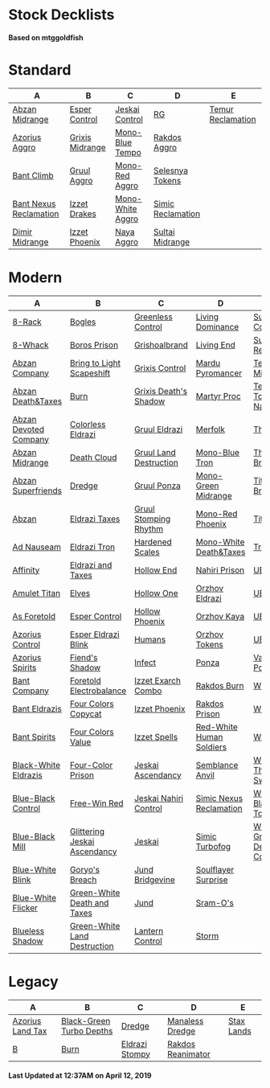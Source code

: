 # Stock Decklists
#### Based on mtggoldfish


# Standard

|                                       A                                        |                                B                                 |                                 C                                  |                                  D                                   |                                  E                                   |
|--------------------------------------------------------------------------------|------------------------------------------------------------------|--------------------------------------------------------------------|----------------------------------------------------------------------|----------------------------------------------------------------------|
|[Abzan Midrange](./mtggoldfish/Standard/decks/Abzan_Midrange.md)                |[Esper Control](./mtggoldfish/Standard/decks/Esper_Control.md)    |[Jeskai Control](./mtggoldfish/Standard/decks/Jeskai_Control.md)    |[RG](./mtggoldfish/Standard/decks/RG.md)                              |[Temur Reclamation](./mtggoldfish/Standard/decks/Temur_Reclamation.md)|
|[Azorius Aggro](./mtggoldfish/Standard/decks/Azorius_Aggro.md)                  |[Grixis Midrange](./mtggoldfish/Standard/decks/Grixis_Midrange.md)|[Mono-Blue Tempo](./mtggoldfish/Standard/decks/Mono-Blue_Tempo.md)  |[Rakdos Aggro](./mtggoldfish/Standard/decks/Rakdos_Aggro.md)          |                                                                      |
|[Bant Climb](./mtggoldfish/Standard/decks/Bant_Climb.md)                        |[Gruul Aggro](./mtggoldfish/Standard/decks/Gruul_Aggro.md)        |[Mono-Red Aggro](./mtggoldfish/Standard/decks/Mono-Red_Aggro.md)    |[Selesnya Tokens](./mtggoldfish/Standard/decks/Selesnya_Tokens.md)    |                                                                      |
|[Bant Nexus Reclamation](./mtggoldfish/Standard/decks/Bant_Nexus_Reclamation.md)|[Izzet Drakes](./mtggoldfish/Standard/decks/Izzet_Drakes.md)      |[Mono-White Aggro](./mtggoldfish/Standard/decks/Mono-White_Aggro.md)|[Simic Reclamation](./mtggoldfish/Standard/decks/Simic_Reclamation.md)|                                                                      |
|[Dimir Midrange](./mtggoldfish/Standard/decks/Dimir_Midrange.md)                |[Izzet Phoenix](./mtggoldfish/Standard/decks/Izzet_Phoenix.md)    |[Naya Aggro](./mtggoldfish/Standard/decks/Naya_Aggro.md)            |[Sultai Midrange](./mtggoldfish/Standard/decks/Sultai_Midrange.md)    |                                                                      |


# Modern

|                                     A                                      |                                            B                                             |                                      C                                       |                                          D                                           |                                           E                                            |
|----------------------------------------------------------------------------|------------------------------------------------------------------------------------------|------------------------------------------------------------------------------|--------------------------------------------------------------------------------------|----------------------------------------------------------------------------------------|
|[8-Rack](./mtggoldfish/Modern/decks/8-Rack.md)                              |[Bogles](./mtggoldfish/Modern/decks/Bogles.md)                                            |[Greenless Control](./mtggoldfish/Modern/decks/Greenless_Control.md)          |[Living Dominance](./mtggoldfish/Modern/decks/Living_Dominance.md)                    |[Sultai Control](./mtggoldfish/Modern/decks/Sultai_Control.md)                          |
|[8-Whack](./mtggoldfish/Modern/decks/8-Whack.md)                            |[Boros Prison](./mtggoldfish/Modern/decks/Boros_Prison.md)                                |[Grishoalbrand](./mtggoldfish/Modern/decks/Grishoalbrand.md)                  |[Living End](./mtggoldfish/Modern/decks/Living_End.md)                                |[Sultai Reclamation](./mtggoldfish/Modern/decks/Sultai_Reclamation.md)                  |
|[Abzan Company](./mtggoldfish/Modern/decks/Abzan_Company.md)                |[Bring to Light Scapeshift](./mtggoldfish/Modern/decks/Bring_to_Light_Scapeshift.md)      |[Grixis Control](./mtggoldfish/Modern/decks/Grixis_Control.md)                |[Mardu Pyromancer](./mtggoldfish/Modern/decks/Mardu_Pyromancer.md)                    |[Temur Midrange](./mtggoldfish/Modern/decks/Temur_Midrange.md)                          |
|[Abzan Death&amp;Taxes](./mtggoldfish/Modern/decks/Abzan_Death&amp;Taxes.md)|[Burn](./mtggoldfish/Modern/decks/Burn.md)                                                |[Grixis Death's Shadow](./mtggoldfish/Modern/decks/Grixis_Death's_Shadow.md)  |[Martyr Proc](./mtggoldfish/Modern/decks/Martyr_Proc.md)                              |[Temur Tooth and Nail](./mtggoldfish/Modern/decks/Temur_Tooth_and_Nail.md)              |
|[Abzan Devoted Company](./mtggoldfish/Modern/decks/Abzan_Devoted_Company.md)|[Colorless Eldrazi](./mtggoldfish/Modern/decks/Colorless_Eldrazi.md)                      |[Gruul Eldrazi](./mtggoldfish/Modern/decks/Gruul_Eldrazi.md)                  |[Merfolk](./mtggoldfish/Modern/decks/Merfolk.md)                                      |[The Rock](./mtggoldfish/Modern/decks/The_Rock.md)                                      |
|[Abzan Midrange](./mtggoldfish/Modern/decks/Abzan_Midrange.md)              |[Death Cloud](./mtggoldfish/Modern/decks/Death_Cloud.md)                                  |[Gruul Land Destruction](./mtggoldfish/Modern/decks/Gruul_Land_Destruction.md)|[Mono-Blue Tron](./mtggoldfish/Modern/decks/Mono-Blue_Tron.md)                        |[Through the Breach](./mtggoldfish/Modern/decks/Through_the_Breach.md)                  |
|[Abzan Superfriends](./mtggoldfish/Modern/decks/Abzan_Superfriends.md)      |[Dredge](./mtggoldfish/Modern/decks/Dredge.md)                                            |[Gruul Ponza](./mtggoldfish/Modern/decks/Gruul_Ponza.md)                      |[Mono-Green Midrange](./mtggoldfish/Modern/decks/Mono-Green_Midrange.md)              |[Titan Breach](./mtggoldfish/Modern/decks/Titan_Breach.md)                              |
|[Abzan](./mtggoldfish/Modern/decks/Abzan.md)                                |[Eldrazi Taxes](./mtggoldfish/Modern/decks/Eldrazi_Taxes.md)                              |[Gruul Stomping Rhythm](./mtggoldfish/Modern/decks/Gruul_Stomping_Rhythm.md)  |[Mono-Red Phoenix](./mtggoldfish/Modern/decks/Mono-Red_Phoenix.md)                    |[TitanShift](./mtggoldfish/Modern/decks/TitanShift.md)                                  |
|[Ad Nauseam](./mtggoldfish/Modern/decks/Ad_Nauseam.md)                      |[Eldrazi Tron](./mtggoldfish/Modern/decks/Eldrazi_Tron.md)                                |[Hardened Scales](./mtggoldfish/Modern/decks/Hardened_Scales.md)              |[Mono-White Death&amp;Taxes](./mtggoldfish/Modern/decks/Mono-White_Death&amp;Taxes.md)|[Tron](./mtggoldfish/Modern/decks/Tron.md)                                              |
|[Affinity](./mtggoldfish/Modern/decks/Affinity.md)                          |[Eldrazi and Taxes](./mtggoldfish/Modern/decks/Eldrazi_and_Taxes.md)                      |[Hollow End](./mtggoldfish/Modern/decks/Hollow_End.md)                        |[Nahiri Prison](./mtggoldfish/Modern/decks/Nahiri_Prison.md)                          |[UBG](./mtggoldfish/Modern/decks/UBG.md)                                                |
|[Amulet Titan](./mtggoldfish/Modern/decks/Amulet_Titan.md)                  |[Elves](./mtggoldfish/Modern/decks/Elves.md)                                              |[Hollow One](./mtggoldfish/Modern/decks/Hollow_One.md)                        |[Orzhov Eldrazi](./mtggoldfish/Modern/decks/Orzhov_Eldrazi.md)                        |[UBRG](./mtggoldfish/Modern/decks/UBRG.md)                                              |
|[As Foretold](./mtggoldfish/Modern/decks/As_Foretold.md)                    |[Esper Control](./mtggoldfish/Modern/decks/Esper_Control.md)                              |[Hollow Phoenix](./mtggoldfish/Modern/decks/Hollow_Phoenix.md)                |[Orzhov Kaya](./mtggoldfish/Modern/decks/Orzhov_Kaya.md)                              |[UBR](./mtggoldfish/Modern/decks/UBR.md)                                                |
|[Azorius Control](./mtggoldfish/Modern/decks/Azorius_Control.md)            |[Esper Eldrazi Blink](./mtggoldfish/Modern/decks/Esper_Eldrazi_Blink.md)                  |[Humans](./mtggoldfish/Modern/decks/Humans.md)                                |[Orzhov Tokens](./mtggoldfish/Modern/decks/Orzhov_Tokens.md)                          |[UB](./mtggoldfish/Modern/decks/UB.md)                                                  |
|[Azorius Spirits](./mtggoldfish/Modern/decks/Azorius_Spirits.md)            |[Fiend's Shadow](./mtggoldfish/Modern/decks/Fiend's_Shadow.md)                            |[Infect](./mtggoldfish/Modern/decks/Infect.md)                                |[Ponza](./mtggoldfish/Modern/decks/Ponza.md)                                          |[Vannifar Pod](./mtggoldfish/Modern/decks/Vannifar_Pod.md)                              |
|[Bant Company](./mtggoldfish/Modern/decks/Bant_Company.md)                  |[Foretold Electrobalance](./mtggoldfish/Modern/decks/Foretold_Electrobalance.md)          |[Izzet Exarch Combo](./mtggoldfish/Modern/decks/Izzet_Exarch_Combo.md)        |[Rakdos Burn](./mtggoldfish/Modern/decks/Rakdos_Burn.md)                              |[WUBRG](./mtggoldfish/Modern/decks/WUBRG.md)                                            |
|[Bant Eldrazis](./mtggoldfish/Modern/decks/Bant_Eldrazis.md)                |[Four Colors Copycat](./mtggoldfish/Modern/decks/Four_Colors_Copycat.md)                  |[Izzet Phoenix](./mtggoldfish/Modern/decks/Izzet_Phoenix.md)                  |[Rakdos Prison](./mtggoldfish/Modern/decks/Rakdos_Prison.md)                          |[WU](./mtggoldfish/Modern/decks/WU.md)                                                  |
|[Bant Spirits](./mtggoldfish/Modern/decks/Bant_Spirits.md)                  |[Four Colors Value](./mtggoldfish/Modern/decks/Four_Colors_Value.md)                      |[Izzet Spells](./mtggoldfish/Modern/decks/Izzet_Spells.md)                    |[Red-White Human Soldiers](./mtggoldfish/Modern/decks/Red-White_Human_Soldiers.md)    |[Whir Prison](./mtggoldfish/Modern/decks/Whir_Prison.md)                                |
|[Black-White Eldrazis](./mtggoldfish/Modern/decks/Black-White_Eldrazis.md)  |[Four-Color Prison](./mtggoldfish/Modern/decks/Four-Color_Prison.md)                      |[Jeskai Ascendancy](./mtggoldfish/Modern/decks/Jeskai_Ascendancy.md)          |[Semblance Anvil](./mtggoldfish/Modern/decks/Semblance_Anvil.md)                      |[Whir Thopter Sword](./mtggoldfish/Modern/decks/Whir_Thopter_Sword.md)                  |
|[Blue-Black Control](./mtggoldfish/Modern/decks/Blue-Black_Control.md)      |[Free-Win Red](./mtggoldfish/Modern/decks/Free-Win_Red.md)                                |[Jeskai Nahiri Control](./mtggoldfish/Modern/decks/Jeskai_Nahiri_Control.md)  |[Simic Nexus Reclamation](./mtggoldfish/Modern/decks/Simic_Nexus_Reclamation.md)      |[White-Black Tokens](./mtggoldfish/Modern/decks/White-Black_Tokens.md)                  |
|[Blue-Black Mill](./mtggoldfish/Modern/decks/Blue-Black_Mill.md)            |[Glittering Jeskai Ascendancy](./mtggoldfish/Modern/decks/Glittering_Jeskai_Ascendancy.md)|[Jeskai](./mtggoldfish/Modern/decks/Jeskai.md)                                |[Simic Turbofog](./mtggoldfish/Modern/decks/Simic_Turbofog.md)                        |[White-Green Devoted Company](./mtggoldfish/Modern/decks/White-Green_Devoted_Company.md)|
|[Blue-White Blink](./mtggoldfish/Modern/decks/Blue-White_Blink.md)          |[Goryo's Breach](./mtggoldfish/Modern/decks/Goryo's_Breach.md)                            |[Jund Bridgevine](./mtggoldfish/Modern/decks/Jund_Bridgevine.md)              |[Soulflayer Surprise](./mtggoldfish/Modern/decks/Soulflayer_Surprise.md)              |                                                                                        |
|[Blue-White Flicker](./mtggoldfish/Modern/decks/Blue-White_Flicker.md)      |[Green-White Death and Taxes](./mtggoldfish/Modern/decks/Green-White_Death_and_Taxes.md)  |[Jund](./mtggoldfish/Modern/decks/Jund.md)                                    |[Sram-O's](./mtggoldfish/Modern/decks/Sram-O's.md)                                    |                                                                                        |
|[Blueless Shadow](./mtggoldfish/Modern/decks/Blueless_Shadow.md)            |[Green-White Land Destruction](./mtggoldfish/Modern/decks/Green-White_Land_Destruction.md)|[Lantern Control](./mtggoldfish/Modern/decks/Lantern_Control.md)              |[Storm](./mtggoldfish/Modern/decks/Storm.md)                                          |                                                                                        |


# Legacy

|                                A                                 |                                        B                                         |                              C                               |                                 D                                  |                          E                           |
|------------------------------------------------------------------|----------------------------------------------------------------------------------|--------------------------------------------------------------|--------------------------------------------------------------------|------------------------------------------------------|
|[Azorius Land Tax](./mtggoldfish/Legacy/decks/Azorius_Land_Tax.md)|[Black-Green Turbo Depths](./mtggoldfish/Legacy/decks/Black-Green_Turbo_Depths.md)|[Dredge](./mtggoldfish/Legacy/decks/Dredge.md)                |[Manaless Dredge](./mtggoldfish/Legacy/decks/Manaless_Dredge.md)    |[Stax Lands](./mtggoldfish/Legacy/decks/Stax_Lands.md)|
|[B](./mtggoldfish/Legacy/decks/B.md)                              |[Burn](./mtggoldfish/Legacy/decks/Burn.md)                                        |[Eldrazi Stompy](./mtggoldfish/Legacy/decks/Eldrazi_Stompy.md)|[Rakdos Reanimator](./mtggoldfish/Legacy/decks/Rakdos_Reanimator.md)|                                                      |



#### Last Updated at 12:37AM on April 12, 2019